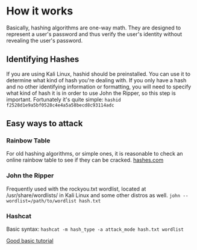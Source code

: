 # How it works

Basically, hashing algorithms are one-way math. They are designed to represent a user's password and thus verify the user's identity without revealing the user's password.

## Identifying Hashes

If you are using Kali Linux, hashid should be preinstalled. You can use it to determine what kind of hash you're dealing with. If you only have a hash and no other identifying information or formatting, you will need to specify what kind of hash it is in order to use John the Ripper, so this step is important. Fortunately it's quite simple: `hashid f2528d1e9a5bf0528c4e4a5a58becd8c93114adc`

## Easy ways to attack

### Rainbow Table

For old hashing algorithms, or simple ones, it is reasonable to check an online rainbow table to see if they can be cracked.
[hashes.com](https://hashes.com/en/decrypt/hash)

### John the Ripper

Frequently used with the rockyou.txt wordlist, located at /usr/share/wordlists/ in Kali Linux and some other distros as well.
    `john --wordlist=/path/to/wordlist hash.txt`

### Hashcat

Basic syntax:
    `hashcat -m hash_type -a attack_mode hash.txt wordlist`

[Good basic tutorial](https://www.freecodecamp.org/news/hacking-with-hashcat-a-practical-guide/)
